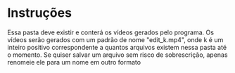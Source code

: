 # Instruções
Essa pasta deve existir e conterá os vídeos gerados pelo programa. Os vídeos serão gerados com um padrão de nome "edit_k.mp4", onde k é um inteiro positivo correspondente a quantos arquivos existem nessa pasta até o momento. Se quiser salvar um arquivo sem risco de sobrescrição, apenas renomeie ele para um nome em outro formato